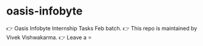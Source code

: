 # oasis-infobyte
👉 Oasis Infobyte Internship Tasks Feb batch.
👉 This repo is maintained by Vivek Vishwakarma.
👉 Leave a ⭐
